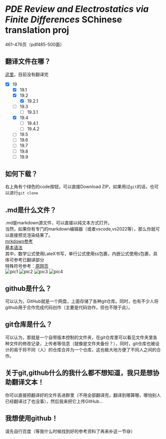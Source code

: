 # ***PDE Review and Electrostatics via Finite Differences*** SChinese translation proj

461-476页（pdf485-500面）

## 翻译文件在哪？

[这里](Document/trans.md)，目前没有翻译完
- [x] 19
  - [x] 19.1
  - [x] 19.2
    - [x] 19.2.1
  - [ ] 19.3
    - [ ] 19.3.1
  - [x] 19.4
    - [ ] 19.4.1
    - [ ] 19.4.2
  - [ ] 19.5
  - [ ] 19.6
  - [ ] 19.7
  - [ ] 19.8
  - [ ] 19.9

## 如何下载？

右上角有个绿色的code按钮，可以直接Download ZIP，如果用过`git`的话，也可以进行`git clone`

## .md是什么文件？

.md是markdown源文件，可以直接以纯文本方式打开。<br>
当然，如果你有专门的markdown编辑器（或者vscode,vs2022等），那么你就可以直接预览渲染结果了。<br>
[mrkdown参考](https://markdown.com.cn)<br>
[基本语法](https://markdown.com.cn/basic-syntax/)<br>
其中，数学公式使用LateX书写，单行公式使用`$$`包裹，内嵌公式使用`$`包裹，具体可参考已翻译部分<br>
特殊符号参考：[原网页](https://blog.csdn.net/yen_csdn/article/details/79966985)<br>
![pic1](https://img-blog.csdn.net/2018041621294865?watermark/2/text/aHR0cHM6Ly9ibG9nLmNzZG4ubmV0L1lFTl9DU0RO/font/5a6L5L2T/fontsize/400/fill/I0JBQkFCMA==/dissolve/70)
![pic2](https://img-blog.csdn.net/20180416213036844?watermark/2/text/aHR0cHM6Ly9ibG9nLmNzZG4ubmV0L1lFTl9DU0RO/font/5a6L5L2T/fontsize/400/fill/I0JBQkFCMA==/dissolve/70)
![pic3](https://img-blog.csdn.net/20180416213119987?watermark/2/text/aHR0cHM6Ly9ibG9nLmNzZG4ubmV0L1lFTl9DU0RO/font/5a6L5L2T/fontsize/400/fill/I0JBQkFCMA==/dissolve/70)
![pic4](https://img-blog.csdn.net/20180416213126857?watermark/2/text/aHR0cHM6Ly9ibG9nLmNzZG4ubmV0L1lFTl9DU0RO/font/5a6L5L2T/fontsize/400/fill/I0JBQkFCMA==/dissolve/70)

## github是什么？

可以认为，GitHub就是一个网盘，上面存储了各种git仓库。同时，也有不少人将github用于合作完成代码创作（主要是代码协作，但也不限于此）。

## git仓库是什么？

可以认为，那就是一个自带版本控制的文件夹，在git仓库里可以看见文件夹里各种文件的修改记录，上传者等信息（就像是文件夹备份？），同时，git仓库也被设计的易于将不同（人）的仓库合并为一个仓库，这也极大地方便了不同人之间的合作。

## 关于git,github什么的我什么都不想知道，我只是想协助翻译文本！

你可以直接把翻译好的文件丢进群里（不用全部翻译完，翻译到哪算哪，哪怕别人已经翻译过了也没事），然后我来把它上传GitHub...

## 我想使用github！

请先自行百度（等我什么时候找到好的参考资料了再来补这一节😅）